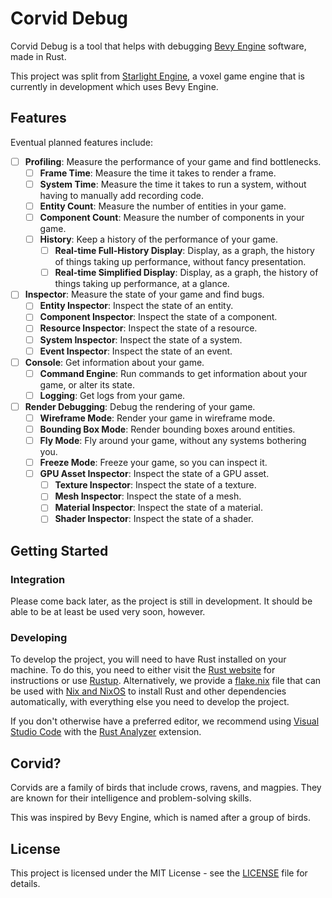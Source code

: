 # Corvid Debug

Corvid Debug is a tool that helps with debugging [Bevy Engine](https://bevyengine.org/) software, made in Rust.

This project was split from [Starlight Engine](https://github.com/Mad-Star-Studio/Starlight), a voxel game engine that is currently in development which uses Bevy Engine.

## Features

Eventual planned features include:

- [ ] **Profiling**: Measure the performance of your game and find bottlenecks.
  - [ ] **Frame Time**: Measure the time it takes to render a frame.
  - [ ] **System Time**: Measure the time it takes to run a system, without having to manually add recording code.
  - [ ] **Entity Count**: Measure the number of entities in your game.
  - [ ] **Component Count**: Measure the number of components in your game.
  - [ ] **History**: Keep a history of the performance of your game.
    - [ ] **Real-time Full-History Display**: Display, as a graph, the history of things taking up performance, without fancy presentation.
    - [ ] **Real-time Simplified Display**: Display, as a graph, the history of things taking up performance, at a glance.
- [ ] **Inspector**: Measure the state of your game and find bugs.
  - [ ] **Entity Inspector**: Inspect the state of an entity.
  - [ ] **Component Inspector**: Inspect the state of a component.
  - [ ] **Resource Inspector**: Inspect the state of a resource.
  - [ ] **System Inspector**: Inspect the state of a system.
  - [ ] **Event Inspector**: Inspect the state of an event.
- [ ] **Console**: Get information about your game.
  - [ ] **Command Engine**: Run commands to get information about your game, or alter its state.
  - [ ] **Logging**: Get logs from your game.
- [ ] **Render Debugging**: Debug the rendering of your game.
  - [ ] **Wireframe Mode**: Render your game in wireframe mode.
  - [ ] **Bounding Box Mode**: Render bounding boxes around entities.
  - [ ] **Fly Mode**: Fly around your game, without any systems bothering you.
  - [ ] **Freeze Mode**: Freeze your game, so you can inspect it.
  - [ ] **GPU Asset Inspector**: Inspect the state of a GPU asset.
    - [ ] **Texture Inspector**: Inspect the state of a texture.
    - [ ] **Mesh Inspector**: Inspect the state of a mesh.
    - [ ] **Material Inspector**: Inspect the state of a material.
    - [ ] **Shader Inspector**: Inspect the state of a shader.

## Getting Started

### Integration

Please come back later, as the project is still in development.
It should be able to be at least be used very soon, however.

### Developing

To develop the project, you will need to have Rust installed on your machine.
To do this, you need to either visit the [Rust website](https://www.rust-lang.org/) for instructions or use [Rustup](https://rustup.rs/).
Alternatively, we provide a [flake.nix](./flake.nix) file that can be used with [Nix and NixOS](https://nixos.org/) to install Rust and other dependencies automatically, with everything else you need to develop the project.

If you don't otherwise have a preferred editor, we recommend using [Visual Studio Code](https://code.visualstudio.com/) with the [Rust Analyzer](https://marketplace.visualstudio.com/items?itemName=matklad.rust-analyzer) extension.

## Corvid?

Corvids are a family of birds that include crows, ravens, and magpies.
They are known for their intelligence and problem-solving skills.

This was inspired by Bevy Engine, which is named after a group of birds.

## License

This project is licensed under the MIT License - see the [LICENSE](./LICENSE) file for details.
